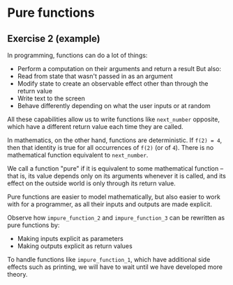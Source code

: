 # Pure functions

## Exercise 2 (example)

In programming, functions can do a lot of things:
- Perform a computation on their arguments and return a result
But also:
- Read from state that wasn't passed in as an argument
- Modify state to create an observable effect other than through the return value
- Write text to the screen
- Behave differently depending on what the user inputs or at random

All these capabilities allow us to write functions like `next_number` opposite, which have a different return value each
time they are called.

In mathematics, on the other hand, functions are deterministic. If `f(2) = 4`, then that identity is true for all
occurrences of `f(2)` (or of `4`). There is no mathematical function equivalent to `next_number`.

We call a function "pure" if it is equivalent to some mathematical function – that is, its value depends only on its
arguments whenever it is called, and its effect on the outside world is only through its return value.

Pure functions are easier to model mathematically, but also easier to work with for a programmer, as all their inputs
and outputs are made explicit.

Observe how `impure_function_2` and `impure_function_3` can be rewritten as pure functions by:
- Making inputs explicit as parameters
- Making outputs explicit as return values

To handle functions like `impure_function_1`, which have additional side effects such as printing, we will have to wait
until we have developed more theory.
